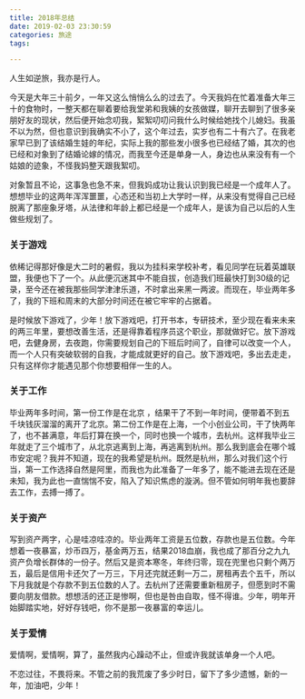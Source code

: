 ```yaml
---
title: 2018年总结
date: 2019-02-03 23:30:59
categories: 旅途
tags:

---
```


人生如逆旅，我亦是行人。

今天是大年三十前夕，一年又这么悄悄么么的过去了。今天我妈在忙着准备大年三十的食物时，一整天都在聊着要给我堂弟和我姨的女孩做媒，聊开去聊到了很多亲朋好友的现状，然后便开始念叨我，絮絮叨叨问我什么时候给她找个儿媳妇。我虽不以为然，但也意识到我确实不小了，这个年过去，实岁也有二十有六了。在我老家早已到了该结婚生娃的年纪，实际上我的那些发小很多也已经结了婚，其次的也已经和对象到了结婚论嫁的情况，而我至今还是单身一人，身边也从来没有有一个姑娘的迹象，不怪我妈整天跟我絮叨。

对象暂且不论，这事急也急不来，但我妈成功让我认识到我已经是一个成年人了。想想毕业的这两年浑浑噩噩，心态还和当初上大学时一样，从来没有觉得自己已经脱离了那座象牙塔，从法律和年龄上都已经是一个成年人，是该为自己以后的人生做些规划了。

### 关于游戏

依稀记得那好像是大二时的暑假，我以为挂科来学校补考，看见同学在玩着英雄联盟，我便也下了一个。从此便沉迷其中不能自拔，创造我们班最快打到30级的记录，至今还在被我那些同学津津乐道，不时拿出来黑一两波。而现在，毕业两年多了，我的下班和周末的大部分时间还在被它牢牢的占据着。

是时候放下游戏了，少年！放下游戏吧，打开书本，专研技术，至少现在看来未来的两三年里，要想改善生活，还是得靠着程序员这个职业，那就做好它。放下游戏吧，去健身房，去夜跑，你需要规划自己的下班后时间了，自律可以改变一个人，而一个人只有突破软弱的自我，才能成就更好的自己。放下游戏吧，多出去走走，只有这样你才能遇见那个你想要相伴一生的人。

### 关于工作

毕业两年多时间，第一份工作是在北京 ，结果干了不到一年时间，便带着不到五千块钱灰溜溜的离开了北京。第二份工作是在上海，一个小创业公司，干了快两年了，也不甚满意，年后打算在换一个，同时也换一个城市，去杭州。这样我毕业三年就走了三个城市了，从北京逃离到上海，再逃离到杭州。那么我到底会在哪个城市安定呢？我并不知道，现在的我希望是杭州。既然是杭州，那么对我们这个行当，第一工作选择自然是阿里，而我也为此准备了一年多了，能不能进去现在还是未知，我为此也一直惴惴不安，陷入了知识焦虑的漩涡。但不管如何明年我也要辞去工作，去搏一搏了。

### 关于资产

写到资产两字，心是哇凉哇凉的。毕业两年工资是五位数，存款也是五位数。今年想着一夜暴富，炒币四万，基金两万五，结果2018血崩，我也成了那百分之九九资产负增长群体的一份子。然后又是资本寒冬，年终归零，现在兜里也只剩个两万五，最后是信用卡还欠了一万三，下月还完就还剩一万二，房租再去个五千，所以下月我就是个存款不到五位数的人了。去杭州了还需要重新租房子，但愿到时不需要向朋友借款。想想活的还正是惨啊，但也是咎由自取，怪不得谁。少年，明年开始脚踏实地，好好存钱吧，你不是那一夜暴富的幸运儿。

### 关于爱情

爱情啊，爱情啊，算了，虽然我内心躁动不止，但或许我就该单身一个人吧。

不恋过往，不畏将来。不管之前的我荒废了多少时日，留下了多少遗憾，新的一年，加油吧，少年！